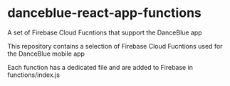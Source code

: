 # danceblue-react-app-functions
A set of Firebase Cloud Fucntions that support the DanceBlue app

This repository contains a selection of Firebase Cloud Fucntions
used for the DanceBlue mobile app

Each function has a dedicated file and are added to Firebase in functions/index.js
